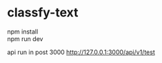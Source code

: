 # classfy-text


npm install  <br />
npm run dev 

api run in post 3000
http://127.0.0.1:3000/api/v1/test